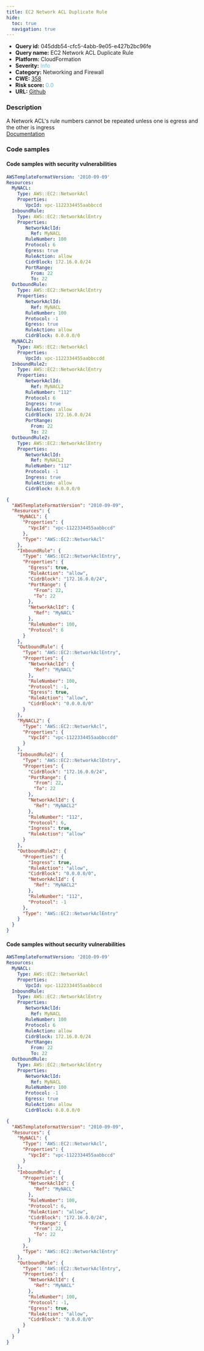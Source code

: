 ```yaml
---
title: EC2 Network ACL Duplicate Rule
hide:
  toc: true
  navigation: true
---
```


<style>
  .highlight .hll {
    background-color: #ff171742;
  }
  .md-content {
    max-width: 1100px;
    margin: 0 auto;
  }
</style>

-   **Query id:** 045ddb54-cfc5-4abb-9e05-e427b2bc96fe
-   **Query name:** EC2 Network ACL Duplicate Rule
-   **Platform:** CloudFormation
-   **Severity:** <span style="color:#5bc0de">Info</span>
-   **Category:** Networking and Firewall
-   **CWE:** <a href="https://cwe.mitre.org/data/definitions/358.html" onclick="newWindowOpenerSafe(event, 'https://cwe.mitre.org/data/definitions/358.html')">358</a>
-   **Risk score:** <span style="color:#5bc0de">0.0</span>
-   **URL:** [Github](https://github.com/Checkmarx/kics/tree/master/assets/queries/cloudFormation/aws/ec2_network_acl_duplicate_rule)

### Description
A Network ACL's rule numbers cannot be repeated unless one is egress and the other is ingress<br>
[Documentation](https://docs.aws.amazon.com/AWSCloudFormation/latest/UserGuide/aws-resource-ec2-network-acl-entry.html#cfn-ec2-networkaclentry-rulenumber)

### Code samples
#### Code samples with security vulnerabilities
```yaml title="Positive test num. 1 - yaml file" hl_lines="25 12 52 39"
AWSTemplateFormatVersion: '2010-09-09'
Resources:
  MyNACL:
    Type: AWS::EC2::NetworkAcl
    Properties:
       VpcId: vpc-1122334455aabbccd
  InboundRule:
    Type: AWS::EC2::NetworkAclEntry
    Properties:
       NetworkAclId:
         Ref: MyNACL
       RuleNumber: 100
       Protocol: 6
       Egress: true
       RuleAction: allow
       CidrBlock: 172.16.0.0/24
       PortRange:
         From: 22
         To: 22
  OutboundRule:
    Type: AWS::EC2::NetworkAclEntry
    Properties:
       NetworkAclId:
         Ref: MyNACL
       RuleNumber: 100
       Protocol: -1
       Egress: true
       RuleAction: allow
       CidrBlock: 0.0.0.0/0
  MyNACL2:
    Type: AWS::EC2::NetworkAcl
    Properties:
       VpcId: vpc-1122334455aabbccdd
  InboundRule2:
    Type: AWS::EC2::NetworkAclEntry
    Properties:
       NetworkAclId:
         Ref: MyNACL2
       RuleNumber: "112"
       Protocol: 6
       Ingress: true
       RuleAction: allow
       CidrBlock: 172.16.0.0/24
       PortRange:
         From: 22
         To: 22
  OutboundRule2:
    Type: AWS::EC2::NetworkAclEntry
    Properties:
       NetworkAclId:
         Ref: MyNACL2
       RuleNumber: "112"
       Protocol: -1
       Ingress: true
       RuleAction: allow
       CidrBlock: 0.0.0.0/0

```
```json title="Positive test num. 2 - json file" hl_lines="33 23 57 71"
{
  "AWSTemplateFormatVersion": "2010-09-09",
  "Resources": {
    "MyNACL": {
      "Properties": {
        "VpcId": "vpc-1122334455aabbccd"
      },
      "Type": "AWS::EC2::NetworkAcl"
    },
    "InboundRule": {
      "Type": "AWS::EC2::NetworkAclEntry",
      "Properties": {
        "Egress": true,
        "RuleAction": "allow",
        "CidrBlock": "172.16.0.0/24",
        "PortRange": {
          "From": 22,
          "To": 22
        },
        "NetworkAclId": {
          "Ref": "MyNACL"
        },
        "RuleNumber": 100,
        "Protocol": 6
      }
    },
    "OutboundRule": {
      "Type": "AWS::EC2::NetworkAclEntry",
      "Properties": {
        "NetworkAclId": {
          "Ref": "MyNACL"
        },
        "RuleNumber": 100,
        "Protocol": -1,
        "Egress": true,
        "RuleAction": "allow",
        "CidrBlock": "0.0.0.0/0"
      }
    },
    "MyNACL2": {
      "Type": "AWS::EC2::NetworkAcl",
      "Properties": {
        "VpcId": "vpc-1122334455aabbccdd"
      }
    },
    "InboundRule2": {
      "Type": "AWS::EC2::NetworkAclEntry",
      "Properties": {
        "CidrBlock": "172.16.0.0/24",
        "PortRange": {
          "From": 22,
          "To": 22
        },
        "NetworkAclId": {
          "Ref": "MyNACL2"
        },
        "RuleNumber": "112",
        "Protocol": 6,
        "Ingress": true,
        "RuleAction": "allow"
      }
    },
    "OutboundRule2": {
      "Properties": {
        "Ingress": true,
        "RuleAction": "allow",
        "CidrBlock": "0.0.0.0/0",
        "NetworkAclId": {
          "Ref": "MyNACL2"
        },
        "RuleNumber": "112",
        "Protocol": -1
      },
      "Type": "AWS::EC2::NetworkAclEntry"
    }
  }
}

```


#### Code samples without security vulnerabilities
```yaml title="Negative test num. 1 - yaml file"
AWSTemplateFormatVersion: '2010-09-09'
Resources:
  MyNACL:
    Type: AWS::EC2::NetworkAcl
    Properties:
       VpcId: vpc-1122334455aabbccd
  InboundRule:
    Type: AWS::EC2::NetworkAclEntry
    Properties:
       NetworkAclId:
         Ref: MyNACL
       RuleNumber: 100
       Protocol: 6
       RuleAction: allow
       CidrBlock: 172.16.0.0/24
       PortRange:
         From: 22
         To: 22
  OutboundRule:
    Type: AWS::EC2::NetworkAclEntry
    Properties:
       NetworkAclId:
         Ref: MyNACL
       RuleNumber: 100
       Protocol: -1
       Egress: true
       RuleAction: allow
       CidrBlock: 0.0.0.0/0

```
```json title="Negative test num. 2 - json file"
{
  "AWSTemplateFormatVersion": "2010-09-09",
  "Resources": {
    "MyNACL": {
      "Type": "AWS::EC2::NetworkAcl",
      "Properties": {
        "VpcId": "vpc-1122334455aabbccd"
      }
    },
    "InboundRule": {
      "Properties": {
        "NetworkAclId": {
          "Ref": "MyNACL"
        },
        "RuleNumber": 100,
        "Protocol": 6,
        "RuleAction": "allow",
        "CidrBlock": "172.16.0.0/24",
        "PortRange": {
          "From": 22,
          "To": 22
        }
      },
      "Type": "AWS::EC2::NetworkAclEntry"
    },
    "OutboundRule": {
      "Type": "AWS::EC2::NetworkAclEntry",
      "Properties": {
        "NetworkAclId": {
          "Ref": "MyNACL"
        },
        "RuleNumber": 100,
        "Protocol": -1,
        "Egress": true,
        "RuleAction": "allow",
        "CidrBlock": "0.0.0.0/0"
      }
    }
  }
}

```

